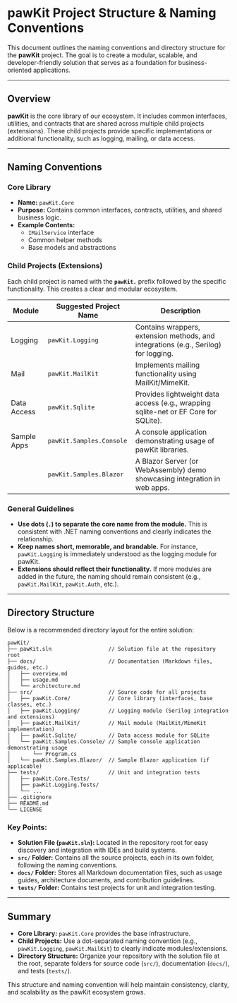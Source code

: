 ﻿<!-- 2025-03-30T14:52:54Z -->

# pawKit Project Structure & Naming Conventions

This document outlines the naming conventions and directory structure for the **pawKit** project. The goal is to create a modular, scalable, and developer-friendly solution that serves as a foundation for business-oriented applications.

---

## Overview

**pawKit** is the core library of our ecosystem. It includes common interfaces, utilities, and contracts that are shared across multiple child projects (extensions). These child projects provide specific implementations or additional functionality, such as logging, mailing, or data access.

---

## Naming Conventions

### Core Library
- **Name:** `pawKit.Core`
- **Purpose:** Contains common interfaces, contracts, utilities, and shared business logic.
- **Example Contents:**
  - `IMailService` interface
  - Common helper methods
  - Base models and abstractions

### Child Projects (Extensions)
Each child project is named with the **`pawKit.`** prefix followed by the specific functionality. This creates a clear and modular ecosystem.

| Module           | Suggested Project Name      | Description                              |
|------------------|-----------------------------|------------------------------------------|
| Logging          | `pawKit.Logging`            | Contains wrappers, extension methods, and integrations (e.g., Serilog) for logging. |
| Mail             | `pawKit.MailKit`            | Implements mailing functionality using MailKit/MimeKit. |
| Data Access      | `pawKit.Sqlite`             | Provides lightweight data access (e.g., wrapping sqlite-net or EF Core for SQLite). |
| Sample Apps      | `pawKit.Samples.Console`    | A console application demonstrating usage of pawKit libraries. |
|                  | `pawKit.Samples.Blazor`     | A Blazor Server (or WebAssembly) demo showcasing integration in web apps. |

### General Guidelines
- **Use dots (`.`) to separate the core name from the module.** This is consistent with .NET naming conventions and clearly indicates the relationship.
- **Keep names short, memorable, and brandable.** For instance, `pawKit.Logging` is immediately understood as the logging module for pawKit.
- **Extensions should reflect their functionality.** If more modules are added in the future, the naming should remain consistent (e.g., `pawKit.MailKit`, `pawKit.Auth`, etc.).

---

## Directory Structure

Below is a recommended directory layout for the entire solution:

```plaintext
pawKit/
├── pawKit.sln                  // Solution file at the repository root
├── docs/                       // Documentation (Markdown files, guides, etc.)
│   ├── overview.md
│   ├── usage.md
│   └── architecture.md
├── src/                        // Source code for all projects
│   ├── pawKit.Core/            // Core library (interfaces, base classes, etc.)
│   ├── pawKit.Logging/         // Logging module (Serilog integration and extensions)
│   ├── pawKit.MailKit/         // Mail module (MailKit/MimeKit implementation)
│   ├── pawKit.Sqlite/          // Data access module for SQLite
│   └── pawKit.Samples.Console/ // Sample console application demonstrating usage
│       └── Program.cs
│   └── pawKit.Samples.Blazor/  // Sample Blazor application (if applicable)
├── tests/                      // Unit and integration tests
│   ├── pawKit.Core.Tests/
│   ├── pawKit.Logging.Tests/
│   └── ...
├── .gitignore
├── README.md
└── LICENSE
```

### Key Points:
- **Solution File (`pawKit.sln`):** Located in the repository root for easy discovery and integration with IDEs and build systems.
- **`src/` Folder:** Contains all the source projects, each in its own folder, following the naming conventions.
- **`docs/` Folder:** Stores all Markdown documentation files, such as usage guides, architecture documents, and contribution guidelines.
- **`tests/` Folder:** Contains test projects for unit and integration testing.

---

## Summary

- **Core Library:** `pawKit.Core` provides the base infrastructure.
- **Child Projects:** Use a dot-separated naming convention (e.g., `pawKit.Logging`, `pawKit.MailKit`) to clearly indicate modules/extensions.
- **Directory Structure:** Organize your repository with the solution file at the root, separate folders for source code (`src/`), documentation (`docs/`), and tests (`tests/`).

This structure and naming convention will help maintain consistency, clarity, and scalability as the pawKit ecosystem grows.
